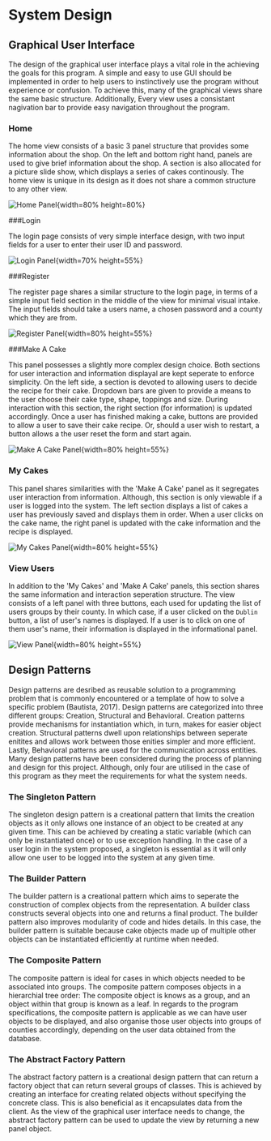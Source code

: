 # System Design

## Graphical User Interface

The design of the graphical user interface plays a vital role in the achieving the goals for this program. A simple and easy to use GUI should be implemented in order to help users to instinctively use the program without experience or confusion. To achieve this, many of the graphical views share the same basic structure. Additionally, Every view uses a consistant nagivation bar to provide easy navigation throughout the program.


### Home

The home view consists of a basic 3 panel structure that provides some information about the shop. On the left and bottom right hand, panels are used to give brief information about the shop. A section is also allocated for a picture slide show, which displays a series of cakes continously. The home view is unique in its design as it does not share a common structure to any other view.

![Home Panel](04_assets/04_system_design/home.jpg){width=80% height=80%}


###Login

The login page consists of very simple interface design, with two input fields for a user to enter their user ID and password. 

![Login Panel](04_assets/04_system_design/Login.jpg){width=70% height=55%}


###Register

The register page shares a similar structure to the login page, in terms of a simple input field section in the middle of the view for minimal visual intake. The input fields should take a users name, a chosen password and a county which they are from. 

![Register Panel](04_assets/04_system_design/Register.jpg){width=80% height=55%}

###Make A Cake

This panel possesses a slightly more complex design choice. Both sections for user interaction and information displayal are kept seperate to enforce simplicity. On the left side, a section is devoted to allowing users to decide the recipe for their cake. Dropdown bars are given to provide a means to the user choose their cake type, shape, toppings and size. During interaction with this section, the right section (for information) is updated accordingly. Once a user has finished making a cake, buttons are provided to allow a user to save their cake recipe. Or, should a user wish to restart, a button allows a the user reset the form and start again.

![Make A Cake Panel](04_assets/04_system_design/MakeACake.jpg){width=80% height=55%}


### My Cakes

This panel shares similarities with the 'Make A Cake' panel as it segregates user interaction from information. Although, this section is only viewable if a user is logged into the system. The left section displays a list of cakes a user has previously saved and displays them in order. When a user clicks on the cake name, the right panel is updated with the cake information and the recipe is displayed.

![My Cakes Panel](04_assets/04_system_design/MyCakes.jpg){width=80% height=55%}


### View Users

In addition to the 'My Cakes' and 'Make A Cake' panels, this section shares the same information and interaction seperation structure. The view consists of a left panel with three buttons, each used for updating the list of users groups by their county. In which case, if a user clicked on the ```Dublin``` button, a list of user's names is displayed. If a user is to click on one of them user's name, their information is displayed in the informational panel. 

![View Panel](04_assets/04_system_design/ViewUsers.jpg){width=80% height=55%}


## Design Patterns

Design patterns are desribed as reusable solution to a programming problem that is commonly encountered or a template of how to solve a specific problem (Bautista, 2017). Design patterns are categorized into three different groups: Creation, Structural and Behavioral. Creation patterns provide mechanisms for instantiation which, in turn, makes for easier object creation. Structural patterns dwell upon relationships between seperate enitites and allows work between those enities simpler and more efficient. Lastly, Behavioral patterns are used for the communication across entities.
Many design patterns have been considered during the process of planning and design for this project. Although, only four are utilised in the case of this program as they meet the requirements for what the system needs. 


### The Singleton Pattern

The singleton design pattern is a creational pattern that limits the creation objects as it only allows one instance of an object to be created at any given time. This can be achieved by creating a static variable (which can only be instantiated once) or to use exception handling. In the case of a user login in the system proposed, a singleton is essential as it will only allow one user to be logged into the system at any given time. 


### The Builder Pattern

The builder pattern is a creational pattern which aims to seperate the construction of complex objects from the representation. A builder class constructs several objects into one and returns a final product. The builder pattern also improves modularity of code and hides details. In this case, the builder pattern is suitable because cake objects made up of multiple other objects can be instantiated efficiently at runtime when needed.


### The Composite Pattern

The composite pattern is ideal for cases in which objects needed to be associated into groups. The composite pattern composes objects in a hierarchial tree order: The composite object is knows as a group, and an object within that group is known as a leaf. In regards to the program specifications, the composite pattern is applicable as we can have user objects to be displayed, and also organise those user objects into groups of counties accordingly, depending on the user data obtained from the database.


### The Abstract Factory Pattern

The abstract factory pattern is a creational design pattern that can return a factory object that can return several groups of classes. This is achieved by creating an interface for creating related objects without specifying the concrete class. This is also beneficial as it encapsulates data from the client. As the view of the graphical user interface needs to change, the abstract factory pattern can be used to update the view by returning a new panel object. 




